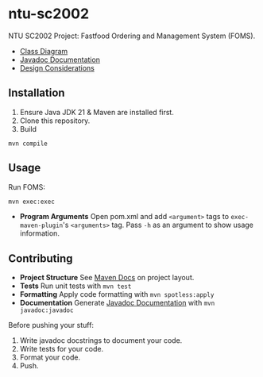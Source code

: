 # ntu-sc2002
NTU SC2002 Project: Fastfood Ordering and Management System (FOMS).
- [Class Diagram](docs/class_diagram.md)
- [Javadoc Documentation](https://mrzzy.github.io/ntu-sc2002/)
- [Design Considerations](docs/design.md)

## Installation
1. Ensure Java JDK 21 & Maven are installed first.
2. Clone this repository.
3. Build 
```
mvn compile
```

## Usage
Run FOMS:
```sh
mvn exec:exec
```

- **Program Arguments** Open pom.xml and add `<argument>` tags to `exec-maven-plugin`'s `<arguments>` tag. Pass `-h` as an argument to show usage information.

## Contributing
- **Project Structure** See [Maven Docs](https://maven.apache.org/guides/introduction/introduction-to-the-standard-directory-layout.html) on project layout.
- **Tests** Run unit tests with `mvn test`
- **Formatting** Apply code formatting with `mvn spotless:apply`
- **Documentation** Generate [Javadoc Documentation](https://mrzzy.github.io/ntu-sc2002/) with `mvn javadoc:javadoc`

Before pushing your stuff:
1. Write javadoc docstrings to document your code.
2. Write tests for your code.
3. Format your code.
4. Push.
